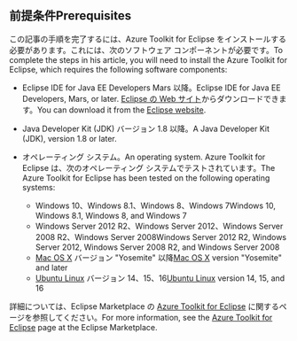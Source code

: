 ## <a name="prerequisites"></a><span data-ttu-id="c5e88-101">前提条件</span><span class="sxs-lookup"><span data-stu-id="c5e88-101">Prerequisites</span></span>
<span data-ttu-id="c5e88-102">この記事の手順を完了するには、Azure Toolkit for Eclipse をインストールする必要があります。これには、次のソフトウェア コンポーネントが必要です。</span><span class="sxs-lookup"><span data-stu-id="c5e88-102">To complete the steps in his article, you will need to install the Azure Toolkit for Eclipse, which requires the following software components:</span></span>

* <span data-ttu-id="c5e88-103">Eclipse IDE for Java EE Developers Mars 以降。</span><span class="sxs-lookup"><span data-stu-id="c5e88-103">Eclipse IDE for Java EE Developers, Mars, or later.</span></span> <span data-ttu-id="c5e88-104">[Eclipse の Web サイト](http://www.eclipse.org/downloads/)からダウンロードできます。</span><span class="sxs-lookup"><span data-stu-id="c5e88-104">You can download it from the [Eclipse website](http://www.eclipse.org/downloads/).</span></span>

* <span data-ttu-id="c5e88-105">Java Developer Kit (JDK) バージョン 1.8 以降。</span><span class="sxs-lookup"><span data-stu-id="c5e88-105">A Java Developer Kit (JDK), version 1.8 or later.</span></span>

* <span data-ttu-id="c5e88-106">オペレーティング システム。</span><span class="sxs-lookup"><span data-stu-id="c5e88-106">An operating system.</span></span> <span data-ttu-id="c5e88-107">Azure Toolkit for Eclipse は、次のオペレーティング システムでテストされています。</span><span class="sxs-lookup"><span data-stu-id="c5e88-107">The Azure Toolkit for Eclipse has been tested on the following operating systems:</span></span>
  
  * <span data-ttu-id="c5e88-108">Windows 10、Windows 8.1、Windows 8、Windows 7</span><span class="sxs-lookup"><span data-stu-id="c5e88-108">Windows 10, Windows 8.1, Windows 8, and Windows 7</span></span>
  * <span data-ttu-id="c5e88-109">Windows Server 2012 R2、Windows Server 2012、Windows Server 2008 R2、Windows Server 2008</span><span class="sxs-lookup"><span data-stu-id="c5e88-109">Windows Server 2012 R2, Windows Server 2012, Windows Server 2008 R2, and Windows Server 2008</span></span>
  * <span data-ttu-id="c5e88-110">[Mac OS X](http://www.apple.com/osx) バージョン "Yosemite" 以降</span><span class="sxs-lookup"><span data-stu-id="c5e88-110">[Mac OS X](http://www.apple.com/osx) version "Yosemite" and later</span></span>
  * <span data-ttu-id="c5e88-111">[Ubuntu Linux](http://www.ubuntu.com) バージョン 14、15、16</span><span class="sxs-lookup"><span data-stu-id="c5e88-111">[Ubuntu Linux](http://www.ubuntu.com) version 14, 15, and 16</span></span>

<span data-ttu-id="c5e88-112">詳細については、Eclipse Marketplace の [Azure Toolkit for Eclipse](http://marketplace.eclipse.org/content/azure-toolkit-eclipse) に関するページを参照してください。</span><span class="sxs-lookup"><span data-stu-id="c5e88-112">For more information, see the [Azure Toolkit for Eclipse](http://marketplace.eclipse.org/content/azure-toolkit-eclipse) page at the Eclipse Marketplace.</span></span>

<!--
> [!IMPORTANT]
> If you are using the Azure Toolkit for Eclipse on Windows, the toolkit requires installing the Azure SDK 2.9.6 or later in order to use the Azure emulator. You have two options for installing the Azure SDK:
> 
> * You can download and install the Azure SDK by using the [Web Platform Installer (WebPI)](http://go.microsoft.com/fwlink/?LinkID=252838).
> * If you do not have the Azure SDK installed when you create your first Azure deployment project, you will be prompted to automatically download install the requisite version of the Azure SDK.
> 
> Note that the Azure SDK is required on Windows only.
> 
> 
-->
